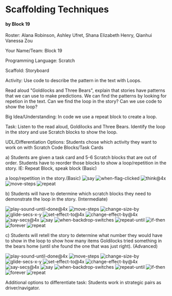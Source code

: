 # Scaffolding Techniques
#### by Block 19
Roster: Alana Robinson, Ashley Ufret, Shana Elizabeth Henry, Qianhui Vanessa Zou

Your Name/Team: Block 19

Programming Language:  Scratch

Scaffold: Storyboard

Activity: Use code to describe the pattern in the text with Loops.

Read aloud "Goldilocks and Three Bears", explain that stories have patterns that we can use to make predictions. We can find the patterns by looking for repetion in the text. Can we find the loop in the story? Can we use code to show the loop? 

Big Idea/Understanding: In code we use a repeat block to create a loop.

Task: Listen to the read aloud, Goldilocks and Three Bears. Identify the loop in the story and use Scratch blocks to show the loop. 

UDL/Differentiation Options: Students chose which activity they want to work on with Scratch Code Blocks/Task Cards

a) Students are given a task card and 5-6 Scratch blocks that are out of order. Students have to reorder those blocks to show a loop/repetition in the story. IE: Repeat Block, speak block (Basic)

 a loop/repetition in the story.(Basic)
![say](say.png)
![when-flag-clicked](when-flag-clicked_2.png)
![think@4x](think@4x.png)
![move-steps](move-steps.png)
![repeat](repeat.png)

b) Students will have to determine which scratch blocks they need to 
demonstrate the loop in the story. (Intermediate) 

![play-sound-until-done@4x](play-sound-until-done@4x.png)
![move-steps](move-steps_2.png)
![change-size-by](change-size-by.png)
![glide-secs-x-y](glide-secs-x-y.png)
![set-effect-to@4x](set-effect-to@4x.png)
![change-effect-by@4x](change-effect-by@4x.png)
![say-secs@4x](say-secs@4x.png)
![say](say_2.png)
![when-backdrop-switches](when-backdrop-switches.png)
![repeat-until](repeat-until.png)
![if-then](if-then.png)
![forever](forever.png)
![repeat](repeat_2.png)


c) Students will retell the story to determine what number they would have to show in the loop to show how many items Goldilocks tried something in the bears home (until she found the one that was just right). (Advanced)

![play-sound-until-done@4x](play-sound-until-done@4x.png)
![move-steps](move-steps_2.png)
![change-size-by](change-size-by.png)
![glide-secs-x-y](glide-secs-x-y.png)
![set-effect-to@4x](set-effect-to@4x.png)
![change-effect-by@4x](change-effect-by@4x.png)
![say-secs@4x](say-secs@4x.png)
![say](say_2.png)
![when-backdrop-switches](when-backdrop-switches.png)
![repeat-until](repeat-until.png)
![if-then](if-then.png)
![forever](forever.png)
![repeat](repeat_2.png)


Additional options to differentiate task: 
Students work in strategic pairs as driver/navigator. 


